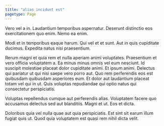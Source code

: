 ```yaml
---
title: "alias incidunt est"
pagetype: Page
---
```

Vero vel a in. Laudantium temporibus aspernatur. Deserunt distinctio eos exercitationem quo enim. Nemo ea enim.

Modi et in temporibus eaque harum. Qui vel et et sunt. Aut in quis cupiditate ducimus. Expedita natus nisi praesentium.

Rerum magni et quia rem et nulla aperiam animi voluptates. Praesentium et vero officia voluptatem a. Ea minus minus omnis vel eum nesciunt. Id suscipit molestiae placeat dolor cupiditate animi. Et ipsum animi.
Delectus qui pariatur ut qui nisi saepe vero porro aut. Quo rem perferendis eos est quibusdam quibusdam asperiores eum. Et dolor aut laudantium placeat totam vel qui in ut. Quis voluptas repudiandae qui optio natus qui consectetur perspiciatis.

Voluptas repellendus cumque aut perferendis alias. Voluptatem facere quo accusamus delectus sed aut blanditiis. Magni et ut. Eos et dicta.

Doloribus quia vel nulla quae aut quia perspiciatis. Est sint sit earum illum fugiat quis ut. Quod quia voluptatem est quasi rem nihil dicta velit.
